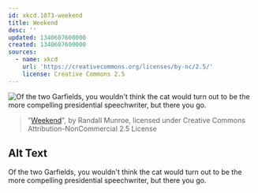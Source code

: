 ```yaml
---
id: xkcd.1073-weekend
title: Weekend
desc: ''
updated: 1340607600000
created: 1340607600000
sources:
  - name: xkcd
    url: 'https://creativecommons.org/licenses/by-nc/2.5/'
    license: Creative Commons 2.5
---
```

![Of the two Garfields, you wouldn't think the cat would turn out to be the more compelling presidential speechwriter, but there you go.](https://imgs.xkcd.com/comics/weekend.png)
> "[Weekend](https://xkcd.com/1073/)", by Randall Munroe, licensed under Creative Commons Attribution-NonCommercial 2.5 License

## Alt Text
Of the two Garfields, you wouldn't think the cat would turn out to be the more compelling presidential speechwriter, but there you go.
